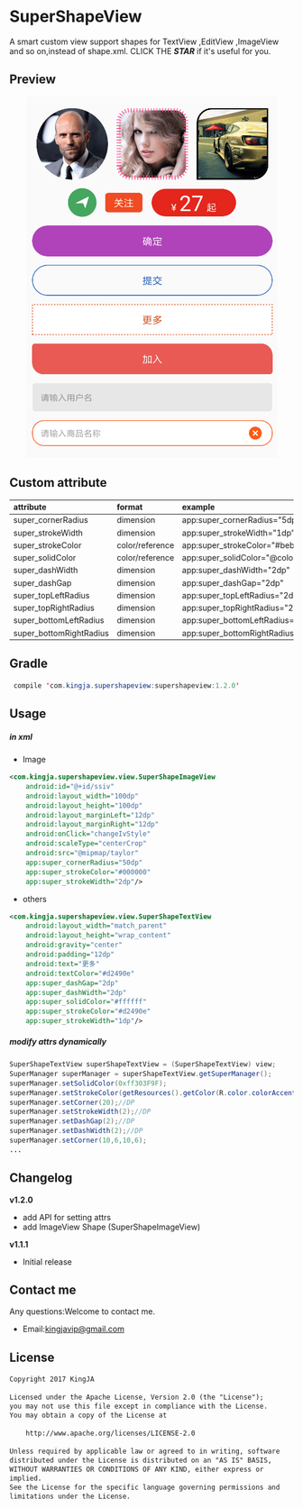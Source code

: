# SuperShapeView
A smart custom view support shapes for TextView ,EditView ,ImageView and so on,instead of shape.xml. CLICK THE ***STAR***  if it's useful for you.

## Preview
<div align="center"><img src="imgs/super_shape_view.png"/></div>

## Custom attribute
| attribute | format | example  |
| :------------- |:-------------| :-----|
| super_cornerRadius | dimension      | app:super_cornerRadius="5dp" |
| super_strokeWidth | dimension      | app:super_strokeWidth="1dp" |
| super_strokeColor | color/reference       | app:super_strokeColor="#bebebe" |
| super_solidColor | color/reference     | app:super_solidColor="@color/red" |
| super_dashWidth | dimension     | app:super_dashWidth="2dp" |
| super_dashGap | dimension     | app:super_dashGap="2dp" |
| super_topLeftRadius | dimension     | app:super_topLeftRadius="2dp" |
| super_topRightRadius | dimension     | app:super_topRightRadius="2dp" |
| super_bottomLeftRadius | dimension     | app:super_bottomLeftRadius="2dp" |
| super_bottomRightRadius | dimension     | app:super_bottomRightRadius="2dp" |

## Gradle
```java
 compile 'com.kingja.supershapeview:supershapeview:1.2.0'
```

## Usage
##### in xml
* Image
```xml
<com.kingja.supershapeview.view.SuperShapeImageView
    android:id="@+id/ssiv"
    android:layout_width="100dp"
    android:layout_height="100dp"
    android:layout_marginLeft="12dp"
    android:layout_marginRight="12dp"
    android:onClick="changeIvStyle"
    android:scaleType="centerCrop"
    android:src="@mipmap/taylor"
    app:super_cornerRadius="50dp"
    app:super_strokeColor="#000000"
    app:super_strokeWidth="2dp"/>
```
* others
```xml
<com.kingja.supershapeview.view.SuperShapeTextView
    android:layout_width="match_parent"
    android:layout_height="wrap_content"
    android:gravity="center"
    android:padding="12dp"
    android:text="更多"
    android:textColor="#d2490e"
    app:super_dashGap="2dp"
    app:super_dashWidth="2dp"
    app:super_solidColor="#ffffff"
    app:super_strokeColor="#d2490e"
    app:super_strokeWidth="1dp"/>
```

##### modify attrs dynamically
```java
SuperShapeTextView superShapeTextView = (SuperShapeTextView) view;
SuperManager superManager = superShapeTextView.getSuperManager();
superManager.setSolidColor(0xff303F9F);
superManager.setStrokeColor(getResources().getColor(R.color.colorAccent));
superManager.setCorner(20);//DP
superManager.setStrokeWidth(2);//DP
superManager.setDashGap(2);//DP
superManager.setDashWidth(2);//DP
superManager.setCorner(10,6,10,6);
...
```

## Changelog
**v1.2.0**
- add API for setting attrs
- add ImageView Shape (SuperShapeImageView)

**v1.1.1**
- Initial release 

## Contact me
Any questions:Welcome to contact me.
* Email:kingjavip@gmail.com

## License

    Copyright 2017 KingJA

    Licensed under the Apache License, Version 2.0 (the "License");
    you may not use this file except in compliance with the License.
    You may obtain a copy of the License at

        http://www.apache.org/licenses/LICENSE-2.0

    Unless required by applicable law or agreed to in writing, software
    distributed under the License is distributed on an "AS IS" BASIS,
    WITHOUT WARRANTIES OR CONDITIONS OF ANY KIND, either express or implied.
    See the License for the specific language governing permissions and
    limitations under the License.
